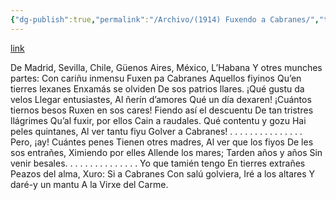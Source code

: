 ```yaml
---
{"dg-publish":true,"permalink":"/Archivo/(1914) Fuxendo a Cabranes/","tags":["#Siglo_20","central","a1914","Jesús_Arango_Álvarez","escrito","Cabranes","poema"]}
---
```


[link](https://asturies.com/cavedaynava/fuxendoacabranes.txt)

De Madrid, Sevilla,
Chile, Güenos Aires,
México, L’Habana
Y otres munches partes:
Con cariñu inmensu
Fuxen pa Cabranes
Aquellos fiyinos
Qu’en tierres lexanes
Enxamás se olviden
De sos patrios llares.
¡Qué gustu da velos
Llegar entusiastes,
Al ñerín d’amores
Qué un día dexaren!
¡Cuántos tiernos besos
Ruxen en sos cares!
Fiendo así el descuentu
De tan tristres llágrimes
Qu’al fuxir, por ellos
Cain a raudales.
Qué contentu y gozu
Hai peles quintanes,
Al ver tantu fiyu
Golver a Cabranes!
. . . . . . . . . . . . . . .
Pero, ¡ay! Cuántes penes
Tienen otres madres,
Al ver que los fiyos
De les sos entrañes,
Ximiendo por elles
Allende los mares;
Tarden años y años
Sin venir besales.
. . . . . . . . . . . . . .
Yo que tamién tengo
En tierres extrañes
Peazos del alma,
Xuro: Si a Cabranes
Con salú golviera,
Iré a los altares
Y daré-y un mantu
A la Virxe del Carme.